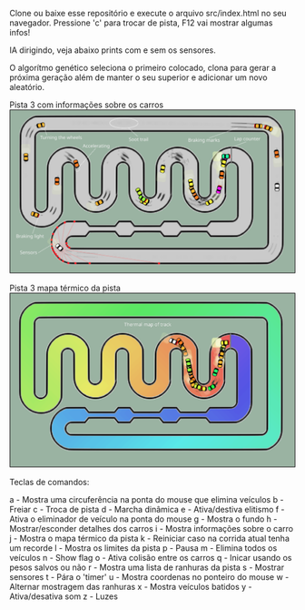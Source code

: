 Clone ou baixe esse repositório e execute o arquivo src/index.html no seu navegador.
Pressione 'c' para trocar de pista, F12 vai mostrar algumas infos!

IA dirigindo, veja abaixo prints com e sem os sensores.

O algorítmo genético seleciona o primeiro colocado, clona para gerar a próxima geração além de manter o seu superior e adicionar um novo aleatório.

Pista 3 com informações sobre os carros
![Alt text](src/assets/p3-infocar.png?raw=true "Print da pista")

Pista 3 mapa térmico da pista
![Alt text](src/assets/p3-thermalmap.png?raw=true "Print da pista")

Teclas de comandos:

a - Mostra uma circuferência na ponta do mouse que elimina veículos
b - Freiar
c - Troca de pista
d - Marcha dinâmica
e - Ativa/destiva elitismo
f - Ativa o eliminador de veículo na ponta do mouse
g - Mostra o fundo
h - Mostrar/esconder detalhes dos carros
i - Mostra informações sobre o carro
j - Mostra o mapa térmico da pista
k - Reiniciar caso na corrida atual tenha um recorde
l - Mostra os limites da pista
p - Pausa
m - Elimina todos os veículos
n - Show flag
o - Ativa colisão entre os carros
q - Inicar usando os pesos salvos ou não
r - Mostra uma lista de ranhuras da pista
s - Mostrar sensores
t - Pára o 'timer'
u - Mostra coordenas no ponteiro do mouse
w - Alternar mostragem das ranhuras
x - Mostra veículos batidos
y - Ativa/desativa som
z - Luzes